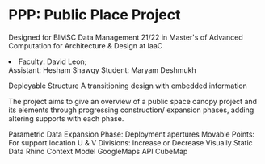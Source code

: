 <h1>PPP: Public Place Project</h1>

Designed for BIMSC Data Management 21/22 in Master's of Advanced Computation for Architecture & Design at IaaC
<li>Faculty: David Leon;</li>
Assistant: Hesham Shawqy
Student: Maryam Deshmukh

Deployable Structure
A transitioning design with embedded information

The project aims to give an overview of a public space canopy project and its elements through progressing construction/ expansion phases, adding altering supports with each phase.

Parametric Data
Expansion Phase: Deployment apertures
Movable Points: For support location
U & V Divisions: Increase or Decrease
Visually Static Data
Rhino Context Model
GoogleMaps API
CubeMap

